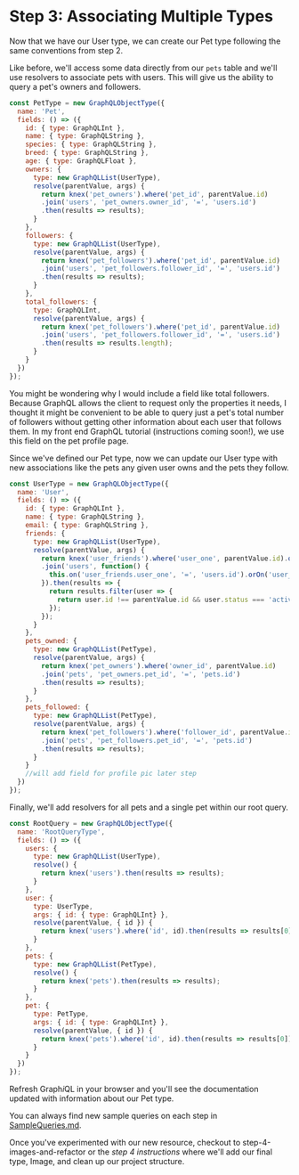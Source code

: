 # Step 3: Associating Multiple Types

Now that we have our User type, we can create our Pet type following the same conventions from step 2.

Like before, we'll access some data directly from our `pets` table and we'll use resolvers to associate pets with users. This will give us the ability to query a pet's owners and followers.

```js
const PetType = new GraphQLObjectType({
  name: 'Pet',
  fields: () => ({
    id: { type: GraphQLInt },
    name: { type: GraphQLString },
    species: { type: GraphQLString },
    breed: { type: GraphQLString },
    age: { type: GraphQLFloat },
    owners: {
      type: new GraphQLList(UserType),
      resolve(parentValue, args) {
        return knex('pet_owners').where('pet_id', parentValue.id)
        .join('users', 'pet_owners.owner_id', '=', 'users.id')
        .then(results => results);
      }
    },
    followers: {
      type: new GraphQLList(UserType),
      resolve(parentValue, args) {
        return knex('pet_followers').where('pet_id', parentValue.id)
        .join('users', 'pet_followers.follower_id', '=', 'users.id')
        .then(results => results);
      }
    },
    total_followers: {
      type: GraphQLInt,
      resolve(parentValue, args) {
        return knex('pet_followers').where('pet_id', parentValue.id)
        .join('users', 'pet_followers.follower_id', '=', 'users.id')
        .then(results => results.length);
      }
    }
  })
});
```

You might be wondering why I would include a field like total followers. Because GraphQL allows the client to request only the properties it needs, I thought it might be convenient to be able to query just a pet's total number of followers without getting other information about each user that follows them. In my front end GraphQL tutorial (instructions coming soon!), we use this field on the pet profile page.

Since we've defined our Pet type, now we can update our User type with new associations like the pets any given user owns and the pets they follow.

```js
const UserType = new GraphQLObjectType({
  name: 'User',
  fields: () => ({
    id: { type: GraphQLInt },
    name: { type: GraphQLString },
    email: { type: GraphQLString },
    friends: {
      type: new GraphQLList(UserType),
      resolve(parentValue, args) {
        return knex('user_friends').where('user_one', parentValue.id).orWhere('user_two', parentValue.id)
        .join('users', function() {
          this.on('user_friends.user_one', '=', 'users.id').orOn('user_friends.user_two', '=', 'users.id');
        }).then(results => {
          return results.filter(user => {
            return user.id !== parentValue.id && user.status === 'active';
          });
        });
      }
    },
    pets_owned: {
      type: new GraphQLList(PetType),
      resolve(parentValue, args) {
        return knex('pet_owners').where('owner_id', parentValue.id)
        .join('pets', 'pet_owners.pet_id', '=', 'pets.id')
        .then(results => results);
      }
    },
    pets_followed: {
      type: new GraphQLList(PetType),
      resolve(parentValue, args) {
        return knex('pet_followers').where('follower_id', parentValue.id)
        .join('pets', 'pet_followers.pet_id', '=', 'pets.id')
        .then(results => results);
      }
    }
    //will add field for profile pic later step
  })
});
```

Finally, we'll add resolvers for all pets and a single pet within our root query.

```js
const RootQuery = new GraphQLObjectType({
  name: 'RootQueryType',
  fields: () => ({
    users: {
      type: new GraphQLList(UserType),
      resolve() {
        return knex('users').then(results => results);
      }
    },
    user: {
      type: UserType,
      args: { id: { type: GraphQLInt} },
      resolve(parentValue, { id }) {
        return knex('users').where('id', id).then(results => results[0]);
      }
    },
    pets: {
      type: new GraphQLList(PetType),
      resolve() {
        return knex('pets').then(results => results);
      }
    },
    pet: {
      type: PetType,
      args: { id: { type: GraphQLInt} },
      resolve(parentValue, { id }) {
        return knex('pets').where('id', id).then(results => results[0]);
      }
    }
  })
});
```

Refresh Graph*i*QL in your browser and you'll see the documentation updated with information about our Pet type.

You can always find new sample queries on each step in [SampleQueries.md](https://github.com/isaacmillercodes/petstagram-graphql-backend/blob/step-3-pets/SampleQueries.md).

Once you've experimented with our new resource, checkout to step-4-images-and-refactor or the *step 4 instructions* where we'll add our final type, Image, and clean up our project structure. 
